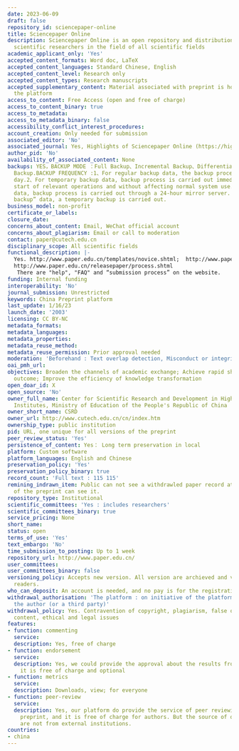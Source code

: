 ```yaml
---
date: 2023-06-09
draft: false
repository_id: sciencepaper-online
title: Sciencepaper Online
description: Sciencepaper Online is an open repository and distribution service for
  scientific researchers in the field of all scientific fields
academic_applicant_only: 'Yes'
accepted_content_formats: Word doc, LaTeX
accepted_content_languages: Standard Chinese, English
accepted_content_level: Research only
accepted_content_types: Research manuscripts
accepted_supplementary_content: Material associated with preprint is hosted also by
  the platform
access_to_content: Free Access (open and free of charge)
access_to_content_binary: true
access_to_metadata:
access_to_metadata_binary: false
accessibility_conflict_interest_procedures:
account_creation: Only needed for submission
associated_editor: 'No'
associated_journal: Yes, Highlights of Sciencepaper Online (https://highlights.paper.edu.cn)
author_pid: 'No'
availability_of_associated_content: None
backups: YES，BACKUP MODE ：Full Backup、Incremental Backup、Differential Backup、On-Demand
  Backup.BACKUP FREQUENCY :1、For regular backup data, the backup process starts every
  day.2、For temporary backup data, backup process is carried out immediately before
  start of relevant operations and without affecting normal system use.3、For special
  data, backup process is carried out through a 24-hour mirror server. For the “on-demand
  backup” data, a temporary backup is carried out.
business_model: non-profit
certificate_or_labels:
closure_date:
concerns_about_content: Email, WeChat official account
concerns_about_plagiarism: Email or call to moderation
contact: paper@cutech.edu.cn
disciplinary_scope: All scientific fields
functional_description: |-
  Yes. http://www.paper.edu.cn/templates/novice.shtml;  http://www.paper.edu.cn/templates/problem.shtml；
  http://www.paper.edu.cn/releasepaper/process.shtml
   There are "help", "FAQ" and “submission process” on the website.
funding: Internal funding
interoperability: 'No'
journal_submission: Unrestricted
keywords: China Preprint platform
last_update: 1/16/23
launch_date: '2003'
licensing: CC BY-NC
metadata_formats:
metadata_languages:
metadata_properties:
metadata_reuse_method:
metadata_reuse_permission: Prior approval needed
moderation: 'Beforehand : Text overlap detection, Misconduct or integrity checks'
oai_pmh_url:
objectives: Broaden the channels of academic exchange; Achieve rapid sharing of scholar
  outcome; Improve the efficiency of knowledge transformation
open_doar_id: X
open_source: 'No'
owner_full_name: Center for Scientific Research and Development in High Education
  Institutes, Ministry of Education of the People's Republic of China
owner_short_name: CSRD
owner_url: http://www.cutech.edu.cn/cn/index.htm
ownership_type: public institution
pid: URL, one unique for all versions of the preprint
peer_review_status: 'Yes'
persistence_of_content: Yes： Long term preservation in local
platform: Custom software
platform_languages: English and Chinese
preservation_policy: 'Yes'
preservation_policy_binary: true
record_count: 'Full text : 115 115'
remining_indrawn_item: Public can not see a withdrawled paper record at all. The administer
  of the preprint can see it.
repository_type: Institutional
scientific_committees: 'Yes : includes researchers'
scientific_committees_binary: true
service_pricing: None
short_name:
status: open
terms_of_use: 'Yes'
text_embargo: 'No'
time_submission_to_posting: Up to 1 week
repository_url: http://www.paper.edu.cn/
user_committees:
user_committees_binary: false
versioning_policy: Accepts new version. All version are archieved and visible for
  readers.
who_can_deposit: An account is needed, and no pay is for the registration.
withdrawal_authorisation: 'The platform : on initiative of the platform or asked by
  the author (or a third party)'
withdrawal_policy: Yes. Contravention of copyright, plagiarism, false or inaccurate
  content, ethical and legal issues
features:
- function: commenting
  service:
  description: Yes, free of charge
- function: endorsement
  service:
  description: Yes, we could provide the approval about the results from peer reviewing.
    it is free of charge and optional
- function: metrics
  service:
  description: Downloads, view; for everyone
- function: peer-review
  service:
  description: Yes, our platform do provide the service of peer reviewing for posted
    preprint, and it is free of charge for authors. But the source of our reviewers
    are not from external institutions.
countries:
- china
---
```



